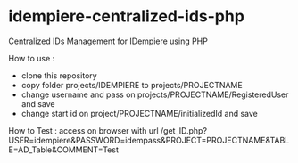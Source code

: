 # idempiere-centralized-ids-php
Centralized IDs Management for IDempiere using PHP

How to use : 
- clone this repository
- copy folder projects/IDEMPIERE to projects/PROJECTNAME
- change username and pass on projects/PROJECTNAME/RegisteredUser and save
- change start id on project/PROJECTNAME/initializedId and save

How to Test : 
access on browser with url
<url>/get_ID.php?USER=idempiere&PASSWORD=idempass&PROJECT=PROJECTNAME&TABLE=AD_Table&COMMENT=Test
